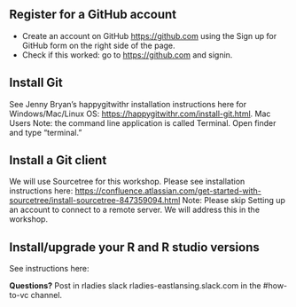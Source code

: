 ## Register for a GitHub account
* Create an account on GitHub https://github.com using the Sign up for GitHub form on the right side of the page.
* Check if this worked: go to https://github.com and signin.

## Install Git
See Jenny Bryan’s happygitwithr installation instructions here for Windows/Mac/Linux OS: https://happygitwithr.com/install-git.html. Mac Users Note: the command line application is called Terminal. Open finder and type “terminal.” 

## Install a Git client
We will use Sourcetree for this workshop. Please see installation instructions here: https://confluence.atlassian.com/get-started-with-sourcetree/install-sourcetree-847359094.html
Note: Please skip Setting up an account to connect to a remote server. We will address this in the workshop.

## Install/upgrade your R and R studio versions
See instructions here: 

**Questions?** Post in rladies slack rladies-eastlansing.slack.com in the #how-to-vc channel.


